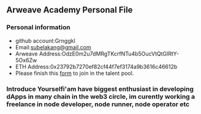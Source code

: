 ## Arweave Academy Personal File

### Personal information

- github account:Grnggkl
- Email:subelakang@gmail.com
- Arweave Address:OdzE0m2u7dMRgTKcrfNTu4b5OucVtQtGlRtY-5Ox6Zw
- ETH Address:0x23792b7270ef82cf44f7ef3174a9b3616c46612b
- Please finish this [form](https://docs.google.com/forms/d/e/1FAIpQLSfWA5fIIcBgmRppm3jNz5vmf9Mai_QMVil-2pO4r7YKn_Zhtw/viewform?usp=sf_link) to join in the talent pool.

### Introduce Yourselfi'am have biggest enthusiast in developing dApps in many chain in the web3 circle, im curently working a freelance in node developer, node runner, node operator etc
